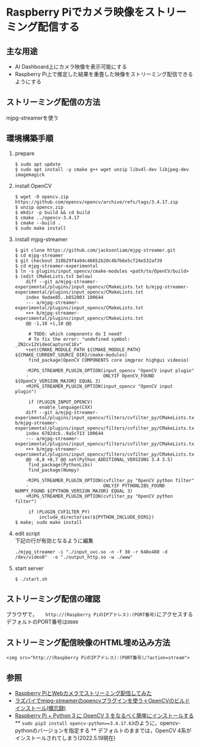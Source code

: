 # Raspberry Piでカメラ映像をストリーミング配信する

## 主な用途

* AI Dashboard上にカメラ映像を表示可能にする
* Raspberry Pi上で推定した結果を重畳した映像をストリーミング配信できるようにする

## ストリーミング配信の方法

mjpg-streamerを使う

## 環境構築手順

1. prepare
    ```
    $ sudo apt update
    $ sudo apt install -y cmake g++ wget unzip libv4l-dev libjpeg-dev imagemagick
    ```
1. install OpenCV
    ```
    $ wget -O opencv.zip https://github.com/opencv/opencv/archive/refs/tags/3.4.17.zip
    $ unzip opencv.zip
    $ mkdir -p build && cd build
    $ cmake ../opencv-3.4.17
    $ cmake --build .
    $ sudo make install
    ```
1. install mjpg-streamer  
    ```
    $ git clone https://github.com/jacksonliam/mjpg-streamer.git
    $ cd mjpg-streamer
    $ git checkout 310b29f4a94c46652b20c4b7b6e5cf24e532af39
    $ cd mjpg-streamer-experimental
    $ ln -s plugins/input_opencv/cmake-modules <path/to/OpenCV/build>
    $ (edit CMakeLists.txt below)
        diff --git a/mjpg-streamer-experimental/plugins/input_opencv/CMakeLists.txt b/mjpg-streamer-experimental/plugins/input_opencv/CMakeLists.txt
        index 9adae85..b852003 100644
        --- a/mjpg-streamer-experimental/plugins/input_opencv/CMakeLists.txt
        +++ b/mjpg-streamer-experimental/plugins/input_opencv/CMakeLists.txt
        @@ -1,10 +1,10 @@
        
         # TODO: which components do I need?
         # To fix the error: "undefined symbol: _ZN2cv12VideoCaptureC1Ev"
        +set(CMAKE_MODULE_PATH ${CMAKE_MODULE_PATH} ${CMAKE_CURRENT_SOURCE_DIR}/cmake-modules)
         find_package(OpenCV COMPONENTS core imgproc highgui videoio)
        
        -MJPG_STREAMER_PLUGIN_OPTION(input_opencv "OpenCV input plugin"
        -                            ONLYIF OpenCV_FOUND ${OpenCV_VERSION_MAJOR} EQUAL 3)
        +MJPG_STREAMER_PLUGIN_OPTION(input_opencv "OpenCV input plugin")
        
         if (PLUGIN_INPUT_OPENCV)
             enable_language(CXX)
        diff --git a/mjpg-streamer-experimental/plugins/input_opencv/filters/cvfilter_py/CMakeLists.txt b/mjpg-streamer-experimental/plugins/input_opencv/filters/cvfilter_py/CMakeLists.txt
        index 6782dcb..9a5c713 100644
        --- a/mjpg-streamer-experimental/plugins/input_opencv/filters/cvfilter_py/CMakeLists.txt
        +++ b/mjpg-streamer-experimental/plugins/input_opencv/filters/cvfilter_py/CMakeLists.txt
        @@ -8,8 +8,7 @@ set(Python_ADDITIONAL_VERSIONS 3.4 3.5)
         find_package(PythonLibs)
         find_package(Numpy)
        
        -MJPG_STREAMER_PLUGIN_OPTION(cvfilter_py "OpenCV python filter"
        -                            ONLYIF PYTHONLIBS_FOUND NUMPY_FOUND ${PYTHON_VERSION_MAJOR} EQUAL 3)
        +MJPG_STREAMER_PLUGIN_OPTION(cvfilter_py "OpenCV python filter")
        
         if (PLUGIN_CVFILTER_PY)
             include_directories(${PYTHON_INCLUDE_DIRS})
    $ make; sudo make install
    ```
1. edit script  
    下記の行が有効となるように編集
    ```
    ./mjpg_streamer -i "./input_uvc.so -n -f 30 -r 640x480 -d /dev/video0"  -o "./output_http.so -w ./www"
    ```
1. start server  
    ```
    $ ./start.sh
    ```

## ストリーミング配信の確認

ブラウザで，```	http://(Raspberry PiのIPアドレス):(PORT番号)```にアクセスする  
デフォルトのPORT番号は```8080```

## ストリーミング配信映像のHTML埋め込み方法

```
<img src="http://(Raspberry PiのIPアドレス):(PORT番号)/?action=stream">
```

## 参照

* [Raspberry PiとWebカメラでストリーミング配信してみた](https://www.ecomottblog.com/?p=8791)
* [ラズパイでmjpg-streamerのopencvプラグインを使う＋OpenCVのビルドインストール(備忘録)](https://qiita.com/zuttonetetai/items/e0c4b13a6012b285db01)
* [Raspberry Pi + Python 3 に OpenCV 3 をなるべく簡単にインストールする](https://qiita.com/masaru/items/658b24b0806144cfeb1c)
** ```sudo pip3 install opencv-python==3.4.17.63```のように，opencv-pythonのバージョンを指定する
** デフォルトのままでは，OpenCV 4系がインストールされてしまう(2022.5.19現在)

